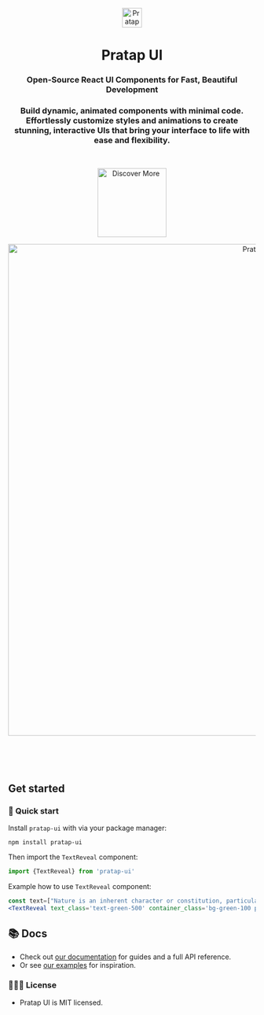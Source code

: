 <p align="center">
  <img src="https://res.cloudinary.com/dhoha33eh/image/upload/v1728475195/logo_pahkml.png" width="40" height="40" alt="Pratap UI icon" />
</p>
<h1 align="center">Pratap UI</h1>
<h3 align="center">
  Open-Source React UI Components for Fast, Beautiful Development
</h3>
<h3 align="center">
Build dynamic, animated components with minimal code. Effortlessly customize styles and animations to create stunning, interactive UIs that bring your interface to life with ease and flexibility.
</h3>
<br/>
<p align="center">
  <a href="https://pratap-ui.vercel.app/">
    <img src="https://res.cloudinary.com/dhoha33eh/image/upload/v1728619359/Screenshot_2024-10-11_093118_wlaxcf.png" width="140" alt="Discover More" />
  </a>
</p>
<p align="center">
  <a href="https://pratap-ui.vercel.app/">
    <img src="https://res.cloudinary.com/dhoha33eh/image/upload/v1728623506/Untitled_design_1_jar7mg.gif" width="1000" alt="Pratap UI" />
  </a>
</p>
<br/>
<br/>
<br/>

## Get started

### 🐇 Quick start

Install `pratap-ui` with via your package manager:

```
npm install pratap-ui
```

Then import the `TextReveal` component:

```jsx
import {TextReveal} from 'pratap-ui'
```

Example how to use `TextReveal` component:
```jsx
const text=["Nature is an inherent character or constitution, particularly of" , "the ecosphere or the universe as a whole.", "In this general sense nature refers to the laws, elements and", "phenomena of the physical world, including life. Although", "humans are part of nature, human activity or humans", "as a whole are often described as at times at odds, or","outright separate and even superior to nature."]
<TextReveal text_class='text-green-500' container_class='bg-green-100 py-10' lines={text} />
```

## 📚 Docs

-   Check out [our documentation](https://pratap-ui.vercel.app/) for guides and a full API reference.
-   Or see [our examples](https://pratap-ui.vercel.app/components) for inspiration.

### 👩🏻‍⚖️ License

-   Pratap UI is MIT licensed.



